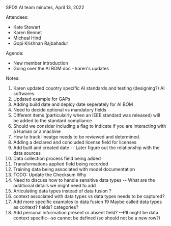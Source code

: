 SPDX AI team minutes,  April 13, 2022

Attendees:
   * Kate Stewart
   * Karen Bennet
   * Micheal Hind
   * Gopi Krishnan Rajbahadur

Agenda:
   * New member introduction
   * Going over the AI BOM doc - karen's updates

Notes:

1. Karen updated country specific AI standards and testing (designing?)  AI softwares
2. Updated example for GAPs
3. Adding build date and deploy date seperately for AI BOM
4. Need to decide optional vs mandatory fields
5. Different items (particulalrly when an IEEE standard was released) will be added to the standard compliance
6. Should we consider including a flag to indicate if you are interacting with a Human or a machine
7. How to track lineatge needs to be reviewed and determined.
8. Adding a declared and concluded license field for licenses
9. Add built and created date -- Later figure out the relationship with the data sources
10. Data collection process field being added
11.  Transformations applied field being recorded
12. Training data being associated with model documentation
13. TODO: Update the Checksum Why
14. Need to discuss how to handle sensitive data types -- What are the additional details we might need to add
15. Articulating data types instead of data fusion ?
16. context associated with data types vs data types needs to be captured?
18. Add more specific examples to data fusion
19 Maybe called data types as context? fields? categories?
20. Add personal information present or absent field? --PII might be data context specific--so cannot be defined (so should not be a new row?)
